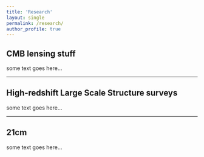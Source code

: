 ```yaml
---
title: 'Research'
layout: single
permalink: /research/
author_profile: true
---
```


## CMB lensing stuff

some text goes here...

---

## High-redshift Large Scale Structure surveys

some text goes here...

---

## 21cm

some text goes here...
